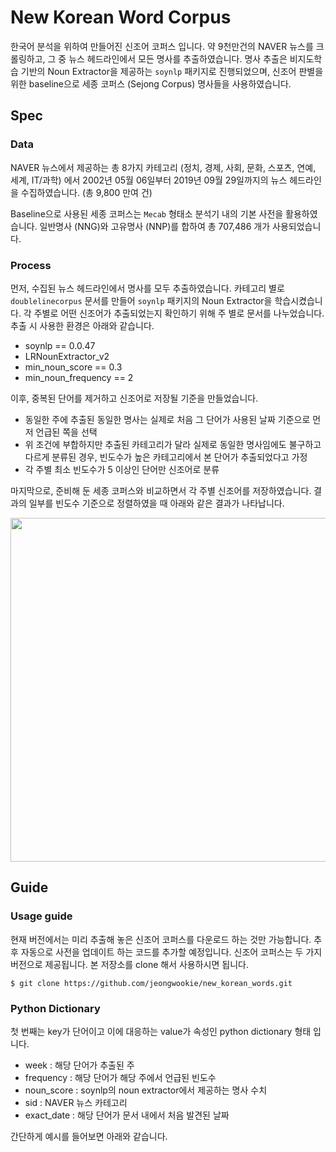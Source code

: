 # New Korean Word Corpus

한국어 분석을 위하여 만들어진 신조어 코퍼스 입니다.
약 9천만건의 NAVER 뉴스를 크롤링하고, 그 중 뉴스 헤드라인에서 모든 명사를 추출하였습니다.
명사 추출은 비지도학습 기반의 Noun Extractor을 제공하는 `soynlp` 패키지로 진행되었으며, 신조어 판별을 위한 baseline으로 세종 코퍼스 (Sejong Corpus) 명사들을 사용하였습니다.

## Spec
### Data

NAVER 뉴스에서 제공하는 총 8가지 카테고리 (정치, 경제, 사회, 문화, 스포츠, 연예, 세계, IT/과학) 에서 2002년 05월 06일부터 2019년 09월 29일까지의 뉴스 헤드라인을 수집하였습니다. (총 9,800 만여 건)

Baseline으로 사용된 세종 코퍼스는 `Mecab` 형태소 분석기 내의 기본 사전을 활용하였습니다. 일반명사 (NNG)와 고유명사 (NNP)를 합하여 총 707,486 개가 사용되었습니다.

### Process

먼저, 수집된 뉴스 헤드라인에서 명사를 모두 추출하였습니다. 카테고리 별로 `doublelinecorpus` 문서를 만들어 `soynlp` 패키지의 Noun Extractor을 학습시켰습니다. 각 주별로 어떤 신조어가 추출되었는지 확인하기 위해 주 별로 문서를 나누었습니다. 추출 시 사용한 환경은 아래와 같습니다.
- soynlp == 0.0.47
- LRNounExtractor_v2
- min_noun_score == 0.3
- min_noun_frequency == 2

이후, 중복된 단어를 제거하고 신조어로 저장될 기준을 만들었습니다.
- 동일한 주에 추출된 동일한 명사는 실제로 처음 그 단어가 사용된 날짜 기준으로 먼저 언급된 쪽을 선택
- 위 조건에 부합하지만 추출된 카테고리가 달라 실제로 동일한 명사임에도 불구하고 다르게 분류된 경우, 빈도수가 높은 카테고리에서 본 단어가 추출되었다고 가정
- 각 주별 최소 빈도수가 5 이상인 단어만 신조어로 분류

마지막으로, 준비해 둔 세종 코퍼스와 비교하면서 각 주별 신조어를 저장하였습니다. 결과의 일부를 빈도수 기준으로 정렬하였을 때 아래와 같은 결과가 나타납니다.

<img src="https://user-images.githubusercontent.com/25416425/71515586-506b7f00-28e7-11ea-80e3-d70da3a44960.png" width="550">

## Guide
### Usage guide

현재 버전에서는 미리 추출해 놓은 신조어 코퍼스를 다운로드 하는 것만 가능합니다. 추후 자동으로 사전을 업데이트 하는 코드를 추가할 예정입니다.
신조어 코퍼스는 두 가지 버전으로 제공됩니다. 본 저장소를 clone 해서 사용하시면 됩니다.

~~~
$ git clone https://github.com/jeongwookie/new_korean_words.git
~~~

### Python Dictionary
첫 번째는 key가 단어이고 이에 대응하는 value가 속성인 python dictionary 형태 입니다.

- week : 해당 단어가 추출된 주
- frequency : 해당 단어가 해당 주에서 언급된 빈도수
- noun_score : soynlp의 noun extractor에서 제공하는 명사 수치
- sid : NAVER 뉴스 카테고리
- exact_date : 해당 단어가 문서 내에서 처음 발견된 날짜

간단하게 예시를 들어보면 아래와 같습니다.

